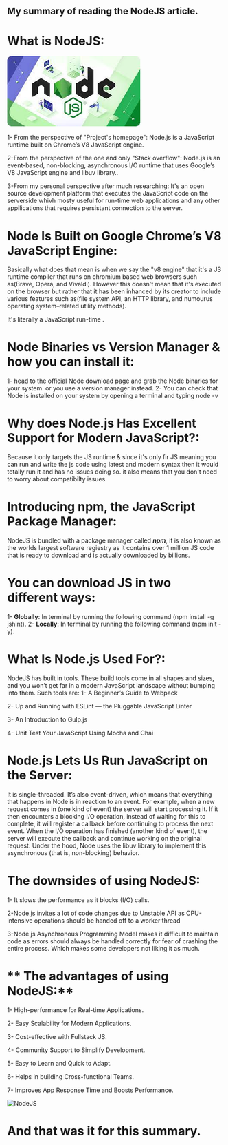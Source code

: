 ## My summary of reading the NodeJS article.
# **What is NodeJS:**

![NodeJS](/images/node.jpg)

1- From the perspective of "Project's homepage": Node.js is a JavaScript runtime built on Chrome’s V8 JavaScript engine.

2-From the perspective of the one and only "Stack overflow": Node.js is an event-based, non-blocking, asynchronous I/O runtime that uses Google’s V8 JavaScript engine and libuv library..

3-From my personal perspective after much researching: It's an open source development platform that executes the JavaScript code on the serverside whivh mosty useful for run-time web applications and any other appilications that requires persistant connection to the server.

# **Node Is Built on Google Chrome’s V8 JavaScript Engine:**

Basically what does that mean is when we say the "v8 engine" that it's a JS runtime compiler that runs on chromium based web browsers such as(Brave, Opera, and Vivaldi).
 However this doesn't mean that it's executed on the browser but rather that it has been inhanced by its creator to include various features such as(file system API, an HTTP library, and numourus operating system–related utility methods).

 It's literally a JavaScript run-time .

# **Node Binaries vs Version Manager & how you can install it:**

1- head to the official Node download page and grab the Node binaries for your system. or you use a version manager instead.
2- You can check that Node is installed on your system by opening a terminal and typing node -v

# **Why does Node.js Has Excellent Support for Modern JavaScript?:**

Because it only targets the JS runtime & since it's only fir JS meaning you can run and write the js code using latest and modern syntax then it would totally run it and has no issues doing so. it also means that you don't need to worry about compatibilty issues.

# **Introducing npm, the JavaScript Package Manager:**

NodeJS is bundled with a package manager called ***npm***, it is also known as the worlds largest software regiestry as it contains over 1 million JS code that is ready to download and is actually downloaded by billions.

# **You can download JS in two different ways:**

1- **Globally**: In terminal by running the following command (npm install -g jshint).
2- **Locally**:  In terminal by running the following command (npm init -y).

# **What Is Node.js Used For?:**
NodeJS has built in tools.
 These build tools come in all shapes and sizes, and you won’t get far in a modern JavaScript landscape without bumping into them.
 Such tools are:
1- A Beginner’s Guide to Webpack

2- Up and Running with ESLint — the Pluggable JavaScript Linter

3- An Introduction to Gulp.js

4- Unit Test Your JavaScript Using Mocha and Chai

# **Node.js Lets Us Run JavaScript on the Server:**
 It is single-threaded. It’s also event-driven, which means that everything that happens in Node is in reaction to an event. For example, when a new request comes in (one kind of event) the server will start processing it. If it then encounters a blocking I/O operation, instead of waiting for this to complete, it will register a callback before continuing to process the next event. When the I/O operation has finished (another kind of event), the server will execute the callback and continue working on the original request. Under the hood, Node uses the libuv library to implement this asynchronous (that is, non-blocking) behavior.


# **The downsides of using NodeJS:**
1- It slows the performance as it blocks (I/O) calls.

2-Node.js invites a lot of code changes due to Unstable API as CPU-intensive operations should be handed off to a worker thread

3-Node.js Asynchronous Programming Model makes it difficult to maintain code as errors should always be handled correctly for fear of crashing the entire process. Which makes some developers not liking it as much.

# ** The advantages of using NodeJS:**
1- High-performance for Real-time Applications.

2- Easy Scalability for Modern Applications.

3- Cost-effective with Fullstack JS.

4- Community Support to Simplify Development.

5- Easy to Learn and Quick to Adapt.

6- Helps in building Cross-functional Teams.

7- Improves App Response Time and Boosts Performance.

![NodeJS](https://strongloop.com/blog-assets/2014/01/threading_java.png)
# And that was it for this summary.